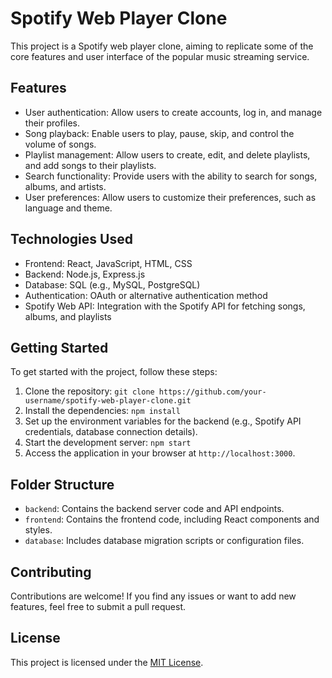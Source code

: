 # Spotify Web Player Clone

This project is a Spotify web player clone, aiming to replicate some of the core features and user interface of the popular music streaming service.

## Features

- User authentication: Allow users to create accounts, log in, and manage their profiles.
- Song playback: Enable users to play, pause, skip, and control the volume of songs.
- Playlist management: Allow users to create, edit, and delete playlists, and add songs to their playlists.
- Search functionality: Provide users with the ability to search for songs, albums, and artists.
- User preferences: Allow users to customize their preferences, such as language and theme.

## Technologies Used

- Frontend: React, JavaScript, HTML, CSS
- Backend: Node.js, Express.js
- Database: SQL (e.g., MySQL, PostgreSQL)
- Authentication: OAuth or alternative authentication method
- Spotify Web API: Integration with the Spotify API for fetching songs, albums, and playlists

## Getting Started

To get started with the project, follow these steps:

1. Clone the repository: `git clone https://github.com/your-username/spotify-web-player-clone.git`
2. Install the dependencies: `npm install`
3. Set up the environment variables for the backend (e.g., Spotify API credentials, database connection details).
4. Start the development server: `npm start`
5. Access the application in your browser at `http://localhost:3000`.

## Folder Structure

- `backend`: Contains the backend server code and API endpoints.
- `frontend`: Contains the frontend code, including React components and styles.
- `database`: Includes database migration scripts or configuration files.

## Contributing

Contributions are welcome! If you find any issues or want to add new features, feel free to submit a pull request.

## License

This project is licensed under the [MIT License](LICENSE).
